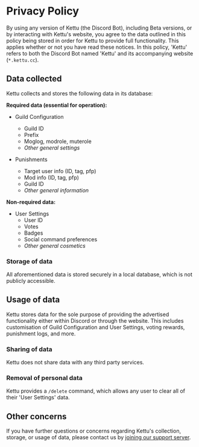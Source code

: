 # Privacy Policy

By using any version of Kettu (the Discord Bot), including Beta versions, or by interacting with Kettu's website, you agree to the data outlined in this policy being stored in order for Kettu to provide full functionality. This applies whether or not you have read these notices. In this policy, 'Kettu' refers to both the Discord Bot named 'Kettu' and its accompanying website (`*.kettu.cc`).

## Data collected

Kettu collects and stores the following data in its database:

**Required data (essential for operation):**

- Guild Configuration
  - Guild ID
  - Prefix
  - Moglog, modrole, muterole
  - *Other general settings*

- Punishments
  - Target user info (ID, tag, pfp)
  - Mod info (ID, tag, pfp)
  - Guild ID
  - *Other general information*

**Non-required data:**

- User Settings
  - User ID
  - Votes
  - Badges
  - Social command preferences
  - *Other general cosmetics*

### Storage of data

All aforementioned data is stored securely in a local database, which is not publicly accessible.

## Usage of data

Kettu stores data for the sole purpose of providing the advertised functionality either within Discord or through the website. This includes customisation of Guild Configuration and User Settings, voting rewards, punishment logs, and more.

### Sharing of data

Kettu does not share data with any third party services.

### Removal of personal data

Kettu provides a `/delete` command, which allows any user to clear all of their 'User Settings' data. 

## Other concerns

If you have further questions or concerns regarding Kettu's collection, storage, or usage of data, please contact us by [joining our support server](https://kettu.cc/support).